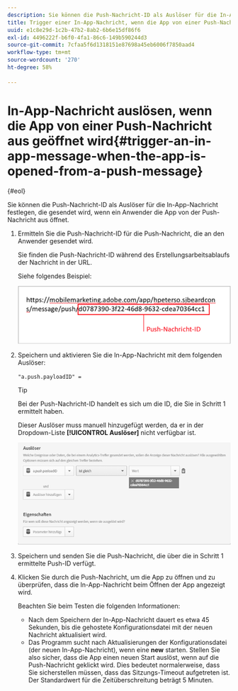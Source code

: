 ```yaml
---
description: Sie können die Push-Nachricht-ID als Auslöser für die In-App-Nachricht festlegen, die gesendet wird, wenn ein Anwender die App von der Push-Nachricht aus öffnet.
title: Trigger einer In-App-Nachricht, wenn die App von einer Push-Nachricht aus geöffnet wird
uuid: e1c8e29d-1c2b-47b2-8ab2-6b6e15df86f6
exl-id: 4496222f-b6f0-4fa1-86c6-149b590244d3
source-git-commit: 7cfaa5f6d1318151e87698a45eb6006f7850aad4
workflow-type: tm+mt
source-wordcount: '270'
ht-degree: 58%

---
```


# In-App-Nachricht auslösen, wenn die App von einer Push-Nachricht aus geöffnet wird{#trigger-an-in-app-message-when-the-app-is-opened-from-a-push-message}

{#eol}

Sie können die Push-Nachricht-ID als Auslöser für die In-App-Nachricht festlegen, die gesendet wird, wenn ein Anwender die App von der Push-Nachricht aus öffnet.

1. Ermitteln Sie die Push-Nachricht-ID für die Push-Nachricht, die an den Anwender gesendet wird.

   Sie finden die Push-Nachricht-ID während des Erstellungsarbeitsablaufs der Nachricht in der URL.

   Siehe folgendes Beispiel:

   ![](assets/brandon_task1.png)

1. Speichern und aktivieren Sie die In-App-Nachricht mit dem folgenden Auslöser:

   `"a.push.payloadID" =`

   >[!TIP]
   >
   >Bei der Push-Nachricht-ID handelt es sich um die ID, die Sie in Schritt 1 ermittelt haben.

   Dieser Auslöser muss manuell hinzugefügt werden, da er in der Dropdown-Liste **[!UICONTROL Auslöser]** nicht verfügbar ist.

   ![](assets/brandon_task2.png)

1. Speichern und senden Sie die Push-Nachricht, die über die in Schritt 1 ermittelte Push-ID verfügt.
1. Klicken Sie durch die Push-Nachricht, um die App zu öffnen und zu überprüfen, dass die In-App-Nachricht beim Öffnen der App angezeigt wird.

   Beachten Sie beim Testen die folgenden Informationen:

   * Nach dem Speichern der In-App-Nachricht dauert es etwa 45 Sekunden, bis die gehostete Konfigurationsdatei mit der neuen Nachricht aktualisiert wird.
   * Das Programm sucht nach Aktualisierungen der Konfigurationsdatei (der neuen In-App-Nachricht), wenn eine **new** starten. Stellen Sie also sicher, dass die App einen neuen Start auslöst, wenn auf die Push-Nachricht geklickt wird.
   Dies bedeutet normalerweise, dass Sie sicherstellen müssen, dass das Sitzungs-Timeout aufgetreten ist. Der Standardwert für die Zeitüberschreitung beträgt 5 Minuten.
